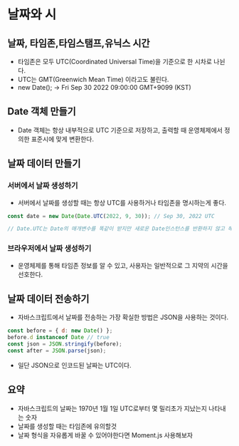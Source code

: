 # 날짜와 시
## 날짜, 타임존,타임스탬프,유닉스 시간
- 타임존은 모두 UTC(Coordinated Universal Time)을 기준으로 한 시차로 나뉜다.
- UTC는 GMT(Greenwich Mean Time) 이라고도 불린다.
- new Date(); -> Fri Sep 30 2022 09:00:00 GMT+9099 (KST)

## Date 객체 만들기
- Date 객체는 항상 내부적으로 UTC 기준으로 저장하고, 출력할 때 운영체제에서 정의한 표준시에 맞게 변환한다.

## 날짜 데이터 만들기
### 서버에서 날짜 생성하기
- 서버에서 날짜를 생성할 때는 항상 UTC를 사용하거나 타임존을 명시하는게 좋다.
```javascript
const date = new Date(Date.UTC(2022, 9, 30)); // Sep 30, 2022 UTC

// Date.UTC는 Date의 매개변수를 똑같이 받지만 새로운 Date인스턴스를 반환하지 않고 해당 날짜의 숫자형 값을 반환한다.
```

### 브라우저에서 날짜 생성하기
- 운영체제를 통해 타임존 정보를 알 수 있고, 사용자는 일반적으로 그 지약의 시간을 선호한다.

## 날짜 데이터 전송하기
- 자바스크립트에서 날짜를 전송하는 가장 확실한 방법은 JSON을 사용하는 것이다.
```javascript
const before = { d: new Date() };
before.d instanceof Date // true
const json = JSON.stringify(before);
const after = JSON.parse(json);
```
- 일단 JSON으로 인코드된 날짜는 UTC이다.

## 요약
- 자바스크립트의 날짜는 1970년 1월 1일 UTC로부터 몇 밀리초가 지났는지 나타내는 숫자
- 날짜를 생성할 때는 타임존에 유의할것
- 날짜 형식을 자유롭게 바꿀 수 있어야한다면 Moment.js 사용해보자